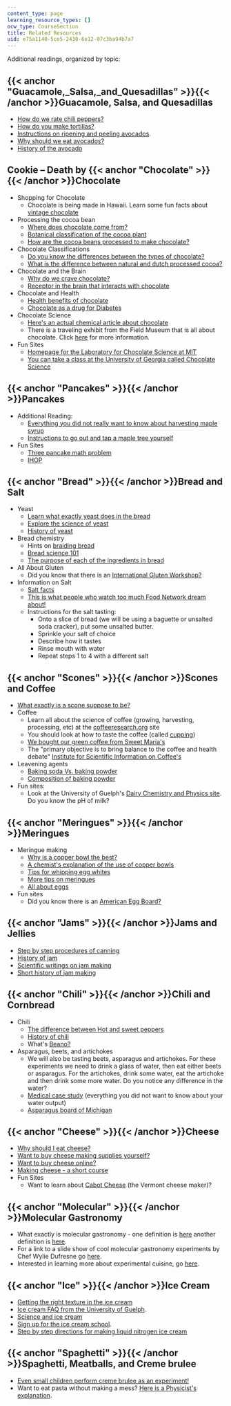 ```yaml
---
content_type: page
learning_resource_types: []
ocw_type: CourseSection
title: Related Resources
uid: e75a1140-5ce5-2438-6e12-07c3ba94b7a7
---
```


Additional readings, organized by topic:

{{< anchor "Guacamole,_Salsa,_and_Quesadillas" >}}{{< /anchor >}}Guacamole, Salsa, and Quesadillas
--------------------------------------------------------------------------------------------------

*   [How do we rate chili peppers?](https://en.wikipedia.org/wiki/Scoville_scale)
*   [How do you make tortillas?](http://www.texascooking.com/features/sept98flourtortillas.htm)
*   [Instructions on ripening and peeling avocados](https://loveonetoday.com/how-to/how-to-cut-slice-peel-pit-avocados/).
*   [Why should we eat avocados?](http://www.doityourself.com/stry/avacados)
*   [History of the avocado](https://www.avoseedo.com/a-brief-history-of-the-avocado/)

Cookie – Death by {{< anchor "Chocolate" >}}{{< /anchor >}}Chocolate
--------------------------------------------------------------------

*   Shopping for Chocolate
    *   Chocolate is being made in Hawaii. Learn some fun facts about [vintage chocolate](http://www.hawaiianchocolate.com/)
*   Processing the cocoa bean
    *   [Where does chocolate come from?](http://www.exploratorium.edu/exploring/exploring_chocolate/choc_2.html)
    *   [Botanical classification of the cocoa plant](http://www.xocoatl.org/science.htm)
    *   [How are the cocoa beans processed to make chocolate?](http://www.foodsci.uoguelph.ca/deicon/chocolate.gif)
*   Chocolate Classifications
    *   [Do you know the differences between the types of chocolate?](http://www.finecooking.com/articles/sorting-out-chocolate.aspx)
    *   [What is the difference between natural and dutch processed cocoa?](http://www.joyofbaking.com/cocoa.html)
*   Chocolate and the Brain
    *   [Why do we crave chocolate?](http://www.exploratorium.edu/exploring/exploring_chocolate/choc_8.html)
    *   [Receptor in the brain that interacts with chocolate](http://antoine.frostburg.edu/chem/senese/101/features/anandamide.shtml)
*   Chocolate and Health
    *   [Health benefits of chocolate](http://www.exploratorium.edu/exploring/exploring_chocolate/choc_7.html)
    *   [Chocolate as a drug for Diabetes](https://www.diabetesselfmanagement.com/blog/chocolate-as-diabetes-medicine/#:~:text=A%20meta%2Danalysis%20of%20seven,consumption%E2%80%9D%20according%20to%20ABC%20News.)
*   Chocolate Science
    *   [Here's an actual chemical article about chocolate](http://pubs.acs.org/cen/whatstuff/stuff/7849sci5.html)
    *   There is a traveling exhibit from the Field Museum that is all about chocolate. Click [here](http://archive.fieldmuseum.org/chocolate/about.html) for more information.
*   Fun Sites
    *   [Homepage for the Laboratory for Chocolate Science at MIT](http://web.mit.edu/chocolatiers/www/)
    *   [You can take a class at the University of Georgia called Chocolate Science](https://news.uga.edu/chocolate-science/)

{{< anchor "Pancakes" >}}{{< /anchor >}}Pancakes
------------------------------------------------

*   Additional Reading:
    *   [Everything you did not really want to know about harvesting maple syrup](http://www.cookingforengineers.com/article/16/Maple-Syrup-Grades)
    *   [Instructions to go out and tap a maple tree yourself](http://www.tapmytrees.com/)
*   Fun Sites
    *   [Three pancake math problem](http://www.cut-the-knot.org/pancakes.shtml)
    *   [IHOP](http://www.ihop.com/)

{{< anchor "Bread" >}}{{< /anchor >}}Bread and Salt
---------------------------------------------------

*   Yeast
    *   [Learn what exactly yeast does in the bread](http://web.archive.org/web/20080501001741/http://www.bluechipgroup.net/YeastBreadBakingTip.html) 
    *   [Explore the science of yeast](http://www.exploreyeast.com/)
    *   [History of yeast](http://www.dakotayeast.com/yeast_history.html)
*   Bread chemistry
    *   Hints on [braiding bread](http://www.goodcooking.com/braid.htm)
    *   [Bread science 101](http://www.exploratorium.edu/cooking/bread/bread_science.html)
    *   [The purpose of each of the ingredients in bread](http://www.breadworld.com/BakingIngredients.aspx)
*   All About Gluten
    *   Did you know that there is an [International Gluten Workshop?](http://cereals2018.cimmyt.org/13th-international-gluten-workshop/)
*   Information on Salt
    *   [Salt facts](http://www.cooksrecipes.com/tips/salt.html)
    *   [This is what people who watch too much Food Network dream about!](http://www.saltworks.us/salt_info/si_gourmet_reference.asp)
    *   Instructions for the salt tasting:
        *   Onto a slice of bread (we will be using a baguette or unsalted soda cracker), put some unsalted butter.
        *   Sprinkle your salt of choice
        *   Describe how it tastes
        *   Rinse mouth with water
        *   Repeat steps 1 to 4 with a different salt

{{< anchor "Scones" >}}{{< /anchor >}}Scones and Coffee
-------------------------------------------------------

*   [What exactly is a scone suppose to be?](http://chefdonmessina.blogspot.in/2010/02/just-what-exactly-is-scone.html)
*   Coffee
    *   Learn all about the science of coffee (growing, harvesting, processing, etc) at the [coffeeresearch.org](http://www.coffeeresearch.org/) site
    *   You should look at how to taste the coffee (called [cupping](http://www.coffeeresearch.org/coffee/cupping.htm))
    *   [We bought our green coffee from Sweet Maria's](http://www.sweetmarias.com/)
    *   The "primary objective is to bring balance to the coffee and health debate" [Institute for Scientific Information on Coffee's](http://www.coffeeandhealth.org/about-us/)
*   Leavening agents
    *   [Baking soda Vs. baking powder](http://users.rcn.com/sue.interport/food/bakgsoda.html)
    *   [Composition of baking powder](http://www.howstuffworks.com/baking-powder.htm)
*   Fun sites:
    *   Look at the University of Guelph's [Dairy Chemistry and Physics site](http://www.foodsci.uoguelph.ca/dairyedu/intro.html). Do you know the pH of milk?

{{< anchor "Meringues" >}}{{< /anchor >}}Meringues
--------------------------------------------------

*   Meringue making
    *   [Why is a copper bowl the best?](http://www.abc.net.au/science/articles/2001/09/06/355781.htm?site=science/greatmomentsinscience)
    *   [A chemist's explanation of the use of copper bowls](http://chemistry.about.com/od/howthingsworkfaqs/f/copperbowl.htm)
    *   [Tips for whipping egg whites](http://www.ochef.com/223.htm)
    *   [More tips on meringues](http://www.funandfoodcafe.com/2008/08/recipe-meringue-baking-perfect-tips.html)
    *   [All about eggs](http://www.healthxchange.com.sg/healthyliving/DietandNutrition/Pages/All-About-Eggs.aspx)
*   Fun sites
    *   Did you know there is an [American Egg Board?](http://www.aeb.org/)

{{< anchor "Jams" >}}{{< /anchor >}}Jams and Jellies
----------------------------------------------------

*   [Step by step procedures of canning](http://www.stevespanglerscience.com/lab/experiments/liquid-nitrogen-ice-cream)
*   [History of jam](https://outonalimbonline.com/)
*   [Scientific writings on jam making](http://www.exploratorium.edu/cooking/icooks/article_6-03.html)
*   [Short history of jam making](https://life.spectator.co.uk/articles/jam-beautifully-preserved-history/)

{{< anchor "Chili" >}}{{< /anchor >}}Chili and Cornbread
--------------------------------------------------------

*   Chili
    *   [The difference between Hot and sweet peppers](https://laidbackgardener.wordpress.com/tag/difference-between-sweet-and-hot-peppers/)
    *   [History of chili](http://whatscookingamerica.net/History/Chili/ChiliHistory.htm)
    *   What's [Beano?](http://www.beanogas.com/)
*   Asparagus, beets, and artichokes
    *   We will also be tasting beets, asparagus and artichokes. For these experiments we need to drink a glass of water, then eat either beets or asparagus. For the artichokes, drink some water, eat the artichoke and then drink some more water. Do you notice any difference in the water?
    *   [Medical case study](http://allergyadvisor.com/Educational/April03.htm) (everything you did not want to know about your water output)
    *   [Asparagus board of Michigan](http://www.asparagus.org/)

{{< anchor "Cheese" >}}{{< /anchor >}}Cheese
--------------------------------------------

*   [Why should I eat cheese?](http://www.nationaldairycouncil.org/healthandwellness/Pages/HealthandWellnessHome.aspx)
*   [Want to buy cheese making supplies yourself?](http://www.cheesemaking.com/)
*   [Want to buy cheese online?](http://www.cheesesupply.com.ipaddress.com/)
*   [Making cheese - a short course](https://fankhauserblog.wordpress.com/)
*   Fun Sites
    *   Want to learn about [Cabot Cheese](http://www.cabotcheese.coop/) (the Vermont cheese maker)?

{{< anchor "Molecular" >}}{{< /anchor >}}Molecular Gastronomy
-------------------------------------------------------------

*   What exactly is molecular gastronomy - one definition is [here](http://www.cookingwithcolor.com/molecular_gastronomy.htm) another definition is [here](http://en.wikipedia.org/wiki/Molecular_gastronomy).
*   For a link to a slide show of cool molecular gastronomy experiments by Chef Wylie Dufresne go [here](http://www.nytimes.com/slideshow/2007/11/05/science/20071106_FOOD_SLIDESHOW_index.html?ex=1195016400&en=6b92d76859790553&ei=5070&emc=eta3).
*   Interested in learning more about experimental cuisine, go [here](http://experimentalcuisine.googlepages.com/).

{{< anchor "Ice" >}}{{< /anchor >}}Ice Cream
--------------------------------------------

*   [Getting the right texture in the ice cream](http://www.foodsci.uoguelph.ca/dairyedu/icstructure.html)
*   [Ice cream FAQ from the University of Guelph](http://www.foodsci.uoguelph.ca/dairyedu/icecream.html).
*   [Science and ice cream](http://www.foodsci.uoguelph.ca/dairyedu/findsci.html)
*   [Sign up for the ice cream school](http://www.foodsci.uoguelph.ca/dairyedu/iccourse.html).
*   [Step by step directions for making liquid nitrogen ice cream](https://www.stevespanglerscience.com/lab/experiments/liquid-nitrogen-ice-cream/)

{{< anchor "Spaghetti" >}}{{< /anchor >}}Spaghetti, Meatballs, and Creme brulee
-------------------------------------------------------------------------------

*   [Even small children perform creme brulee as an experiment!](http://old.post-gazette.com/food/20001116fuller5.asp)
*   Want to eat pasta without making a mess? [Here is a Physicist's explanation](http://findarticles.com/p/articles/mi_m1590/is_4_58/ai_79967167/).